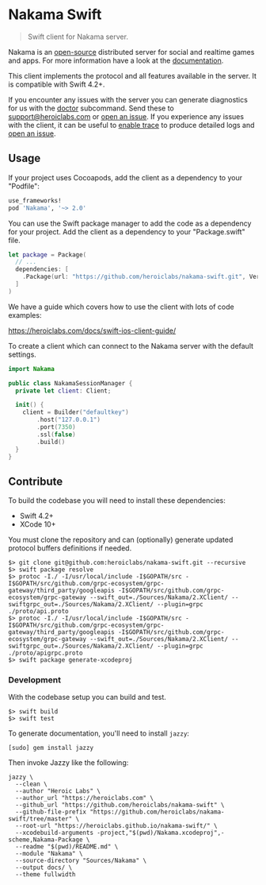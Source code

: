 Nakama Swift
============

> Swift client for Nakama server.

Nakama is an [open-source](https://github.com/heroiclabs/nakama) distributed server for social and realtime games and apps. For more information have a look at the [documentation](https://heroiclabs.com/docs/).

This client implements the protocol and all features available in the server. It is compatible with Swift 4.2+.

If you encounter any issues with the server you can generate diagnostics for us with the [doctor](https://heroiclabs.com/docs/install-server-cli/#doctor) subcommand. Send these to support@heroiclabs.com or [open an issue](https://github.com/heroiclabs/nakama/issues). If you experience any issues with the client, it can be useful to [enable trace](https://heroiclabs.com/docs/swift-ios-client-guide/#logs-and-errors) to produce detailed logs and [open an issue](https://github.com/heroiclabs/nakama-swift/issues).

## Usage

If your project uses Cocoapods, add the client as a dependency to your "Podfile":

```ruby
use_frameworks!
pod 'Nakama', '~> 2.0'
```

You can use the Swift package manager to add the code as a dependency for your project. Add the client as a dependency to your "Package.swift" file.

```swift
let package = Package(
  // ...
  dependencies: [
    .Package(url: "https://github.com/heroiclabs/nakama-swift.git", Version(2,0,0)),
  ]
)
```

We have a guide which covers how to use the client with lots of code examples:

https://heroiclabs.com/docs/swift-ios-client-guide/

To create a client which can connect to the Nakama server with the default settings.

```swift
import Nakama

public class NakamaSessionManager {
  private let client: Client;

  init() {
    client = Builder("defaultkey")
        .host("127.0.0.1")
        .port(7350)
        .ssl(false)
        .build()
  }
}
```

## Contribute

To build the codebase you will need to install these dependencies:

* Swift 4.2+
* XCode 10+

You must clone the repository and can (optionally) generate updated protocol buffers definitions if needed.

```shell
$> git clone git@github.com:heroiclabs/nakama-swift.git --recursive
$> swift package resolve
$> protoc -I./ -I/usr/local/include -I$GOPATH/src -I$GOPATH/src/github.com/grpc-ecosystem/grpc-gateway/third_party/googleapis -I$GOPATH/src/github.com/grpc-ecosystem/grpc-gateway --swift_out=./Sources/Nakama/2.XClient/ --swiftgrpc_out=./Sources/Nakama/2.XClient/ --plugin=grpc ./proto/api.proto
$> protoc -I./ -I/usr/local/include -I$GOPATH/src -I$GOPATH/src/github.com/grpc-ecosystem/grpc-gateway/third_party/googleapis -I$GOPATH/src/github.com/grpc-ecosystem/grpc-gateway --swift_out=./Sources/Nakama/2.XClient/ --swiftgrpc_out=./Sources/Nakama/2.XClient/ --plugin=grpc ./proto/apigrpc.proto
$> swift package generate-xcodeproj
```

### Development

With the codebase setup you can build and test.

```shell
$> swift build
$> swift test
```

To generate documentation, you'll need to install `jazzy`:

```
[sudo] gem install jazzy
```

Then invoke Jazzy like the following:

```
jazzy \
  --clean \
  --author "Heroic Labs" \
  --author_url "https://heroiclabs.com" \
  --github_url "https://github.com/heroiclabs/nakama-swift" \
  --github-file-prefix "https://github.com/heroiclabs/nakama-swift/tree/master" \
  --root-url "https://heroiclabs.github.io/nakama-swift/" \
  --xcodebuild-arguments -project,"$(pwd)/Nakama.xcodeproj",-scheme,Nakama-Package \
  --readme "$(pwd)/README.md" \
  --module "Nakama" \
  --source-directory "Sources/Nakama" \
  --output docs/ \
  --theme fullwidth
```
